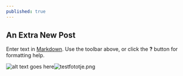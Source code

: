 ```yaml
---
published: true
---
```

## An Extra New Post

Enter text in [Markdown](http://daringfireball.net/projects/markdown/). Use the toolbar above, or click the **?** button for formatting help.

![alt text goes here]({{site.baseurl}}/images/testfototje.png)![testfototje.png]({{site.baseurl}}/images/testfototje.png)

